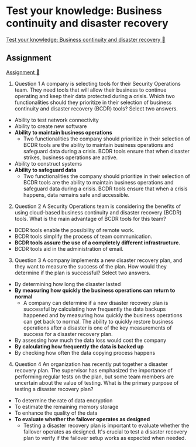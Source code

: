 # Test your knowledge: Business continuity and disaster recovery

[Test your knowledge: Business continuity and disaster recovery 🔗](https://www.coursera.org/learn/detect-respond-and-recover-from-cloud-cybersecurity-attacks/assignment-submission/8ueca/test-your-knowledge-business-continuity-and-disaster-recovery)

## Assignment

[Assignment 🔗](https://www.coursera.org/learn/detect-respond-and-recover-from-cloud-cybersecurity-attacks/assignment-submission/8ueca/test-your-knowledge-business-continuity-and-disaster-recovery/attempt)

1.  Question 1
    A company is selecting tools for their Security Operations team. They need tools that will allow their business to continue operating and keep their data protected during a crisis. Which two functionalities should they prioritize in their selection of business continuity and disaster recovery (BCDR) tools? Select two answers.

- Ability to test network connectivity
- Ability to create new software
- **Ability to maintain business operations**
  - Two functionalities the company should prioritize in their selection of BCDR tools are the ability to maintain business operations and safeguard data during a crisis. BCDR tools ensure that when disaster strikes, business operations are active.
- Ability to construct systems
- **Ability to safeguard data**
  - Two functionalities the company should prioritize in their selection of BCDR tools are the ability to maintain business operations and safeguard data during a crisis. BCDR tools ensure that when a crisis happens, data remains safe and accessible.

2. Question 2
   A Security Operations team is considering the benefits of using cloud-based business continuity and disaster recovery (BCDR) tools. What is the main advantage of BCDR tools for this team?

- BCDR tools enable the possibility of remote work.
- BCDR tools simplify the process of team communication.
- **BCDR tools assure the use of a completely different infrastructure.**
- BCDR tools aid in the administration of email.

3. Question 3
   A company implements a new disaster recovery plan, and they want to measure the success of the plan. How would they determine if the plan is successful? Select two answers.

- By determining how long the disaster lasted
- **By measuring how quickly the business operations can return to normal**
  - A company can determine if a new disaster recovery plan is successful by calculating how frequently the data backups happened and by measuring how quickly the business operations can get back to normal. The ability to quickly restore business operations after a disaster is one of the key measurements of success for a disaster recovery plan.
- By assessing how much the data loss would cost the company
- **By calculating how frequently the data is backed up**
- By checking how often the data copying process happens

4. Question 4
   An organization has recently put together a disaster recovery plan. The supervisor has emphasized the importance of performing regular tests on the plan, but some team members are uncertain about the value of testing. What is the primary purpose of testing a disaster recovery plan?

- To determine the rate of data encryption
- To estimate the remaining memory storage
- To enhance the quality of the data
- **To evaluate whether the failover operates as designed**
  - Testing a disaster recovery plan is important to evaluate whether the failover operates as designed. It's crucial to test a disaster recovery plan to verify if the failover setup works as expected when needed.
